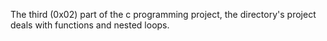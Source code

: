 The third (0x02) part of the c programming project, the directory's project deals with functions and nested loops.
